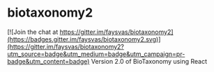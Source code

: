 # biotaxonomy2

[![Join the chat at https://gitter.im/faysvas/biotaxonomy2](https://badges.gitter.im/faysvas/biotaxonomy2.svg)](https://gitter.im/faysvas/biotaxonomy2?utm_source=badge&utm_medium=badge&utm_campaign=pr-badge&utm_content=badge)
Version 2.0 of BioTaxonomy using React
